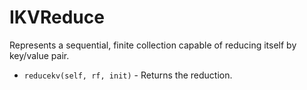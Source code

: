 # IKVReduce

Represents a sequential, finite collection capable of reducing itself by key/value pair.

* `reducekv(self, rf, init)` - Returns the reduction.

